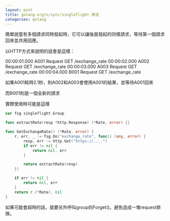 ```yaml
---
layout: post
title: golang.org/x/sync/singleflight 用法
categories: golang
---
```


簡單說當有多個請求同時發起時，它可以讓後面發起的同樣請求，等待第一個請求回來並共用回應。

以HTTP方式來說明的話會是這樣：

00:00:01.000 A001 Request GET /exchange_rate
00:00:02.000 A002 Request GET /exchange_rate
00:00:03.000 A003 Request GET /exchange_rate
00:00:04.000 B001 Request GET /exchange_rate

如果A001耗時2.1秒，則A002和A003會使用A001的結果，並等待A001回來

而B001則是一個全新的請求

實際使用時可能是這樣

```go
var fsg singleflight.Group

func extractRate(resp *http.Response) (*Rate, error) {}

func GetExchangeRate() (*Rate, error) {
    r, err, _ := fsg.Do("exchange_rate", func() (any, error) {
        resp, err := http.Get("https://....")
        if err != nil {
            return nil, err
        }

        return extractRate(resp)
    })

    if err != nil {
        return nil, err
    }
    return r.(*Rate), nil
}
```

如果可能會超時的話，就要另外呼叫group的Forget()。避免造成一堆request排隊。
